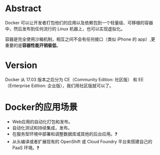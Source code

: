 # Abstract

Docker 可以让开发者打包他们的应用以及依赖包到一个轻量级、可移植的容器中，然后发布到任何流行的 Linux 机器上，也可以实现虚拟化。

容器是完全使用沙箱机制，相互之间不会有任何接口（类似 iPhone 的 app）,更重要的是**容器性能开销极低**。

# Version
Docker 从 17.03 版本之后分为 CE（Community Edition: 社区版） 和 EE（Enterprise Edition: 企业版），我们用社区版就可以了。

# Docker的应用场景
+ Web应用的自动化打包和发布。
+ 自动化测试和持续集成，发布。
+ 在服务型环境中部署和调整数据库或其他的后台应用。:question:
+ 从头编译或者扩展现有的 OpenShift 或 Cloud Foundry 平台来搭建自己的 PaaS 环境。:question:
